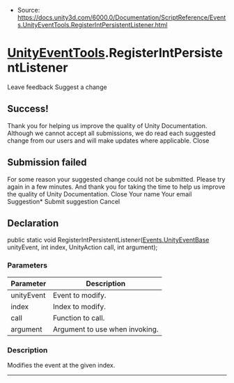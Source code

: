 * Source: https://docs.unity3d.com/6000.0/Documentation/ScriptReference/Events.UnityEventTools.RegisterIntPersistentListener.html

#  [UnityEventTools](https://docs.unity3d.com/6000.0/Documentation/ScriptReference/Events.UnityEventTools.html).RegisterIntPersistentListener
Leave feedback
Suggest a change
## Success!
Thank you for helping us improve the quality of Unity Documentation. Although we cannot accept all submissions, we do read each suggested change from our users and will make updates where applicable.
Close
## Submission failed
For some reason your suggested change could not be submitted. Please <a>try again</a> in a few minutes. And thank you for taking the time to help us improve the quality of Unity Documentation.
Close
Your name Your email Suggestion* Submit suggestion
Cancel
## Declaration
public static void RegisterIntPersistentListener([Events.UnityEventBase](https://docs.unity3d.com/6000.0/Documentation/ScriptReference/Events.UnityEventBase.html) unityEvent, int index, UnityAction<int> call, int argument); 
### Parameters
Parameter | Description  
---|---  
unityEvent | Event to modify.  
index | Index to modify.  
call | Function to call.  
argument | Argument to use when invoking.  
### Description
Modifies the event at the given index.
* * *
